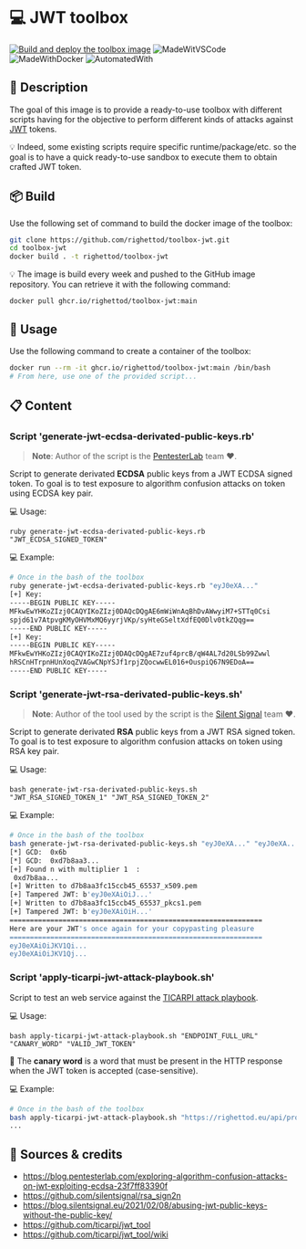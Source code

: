 # 💻 JWT toolbox

[![Build and deploy the toolbox image](https://github.com/righettod/toolbox-jwt/actions/workflows/build_docker_image.yml/badge.svg?branch=main)](https://github.com/righettod/toolbox-jwt/actions/workflows/build_docker_image.yml) ![MadeWitVSCode](https://img.shields.io/static/v1?label=Made%20with&message=VisualStudio%20Code&color=blue&?style=for-the-badge&logo=visualstudio) ![MadeWithDocker](https://img.shields.io/static/v1?label=Made%20with&message=Docker&color=blue&?style=for-the-badge&logo=docker) ![AutomatedWith](https://img.shields.io/static/v1?label=Automated%20with&message=GitHub%20Actions&color=blue&?style=for-the-badge&logo=github)

## 🎯 Description

The goal of this image is to provide a ready-to-use toolbox with different scripts having for the objective to perform different kinds of attacks against [JWT](https://jwt.io/) tokens.

💡 Indeed, some existing scripts require specific runtime/package/etc. so the goal is to have a quick ready-to-use sandbox to execute them to obtain crafted JWT token.

## 📦 Build

Use the following set of command to build the docker image of the toolbox:

```bash
git clone https://github.com/righettod/toolbox-jwt.git
cd toolbox-jwt
docker build . -t righettod/toolbox-jwt
```

💡 The image is build every week and pushed to the GitHub image repository. You can retrieve it with the following command:

`docker pull ghcr.io/righettod/toolbox-jwt:main`

## 🤔 Usage

Use the following command to create a container of the toolbox:

```bash
docker run --rm -it ghcr.io/righettod/toolbox-jwt:main /bin/bash
# From here, use one of the provided script...
```

## 📋 Content

### Script 'generate-jwt-ecdsa-derivated-public-keys.rb'

> **Note**: Author of the script is the [PentesterLab](https://blog.pentesterlab.com/exploring-algorithm-confusion-attacks-on-jwt-exploiting-ecdsa-23f7ff83390f) team ❤.

Script to generate derivated **ECDSA** public keys from a JWT ECDSA signed token. To goal is to test exposure to algorithm confusion attacks on token using ECDSA key pair.

💻 Usage:

`ruby generate-jwt-ecdsa-derivated-public-keys.rb "JWT_ECDSA_SIGNED_TOKEN"`

💻 Example:

```bash
# Once in the bash of the toolbox
ruby generate-jwt-ecdsa-derivated-public-keys.rb "eyJ0eXA..."
[+] Key:
-----BEGIN PUBLIC KEY-----
MFkwEwYHKoZIzj0CAQYIKoZIzj0DAQcDQgAE6mWiWnAqBhDvAWwyiM7+STTq0Csi
spjd61v7AtpvgKMyOHVMxMQ6yyrjVKp/syHteGSeltXdfEQ0Dlv0tkZQqg==
-----END PUBLIC KEY-----
[+] Key:
-----BEGIN PUBLIC KEY-----
MFkwEwYHKoZIzj0CAQYIKoZIzj0DAQcDQgAE7zuf4prcB/qW4AL7d20LSb99Zwwl
hRSCnHTrpnHUnXoqZVAGwCNpYSJf1rpjZQocwwEL016+OuspiQ67N9EDoA==
-----END PUBLIC KEY-----
```

### Script 'generate-jwt-rsa-derivated-public-keys.sh'

> **Note**: Author of the tool used by the script is the [Silent Signal](https://blog.silentsignal.eu/2021/02/08/abusing-jwt-public-keys-without-the-public-key/) team ❤.

Script to generate derivated **RSA** public keys from a JWT RSA signed token. To goal is to test exposure to algorithm confusion attacks on token using RSA key pair.

💻 Usage:

`bash generate-jwt-rsa-derivated-public-keys.sh "JWT_RSA_SIGNED_TOKEN_1" "JWT_RSA_SIGNED_TOKEN_2"`

💻 Example:

```bash
# Once in the bash of the toolbox
bash generate-jwt-rsa-derivated-public-keys.sh "eyJ0eXA..." "eyJ0eXA..."
[*] GCD:  0x6b
[*] GCD:  0xd7b8aa3...
[+] Found n with multiplier 1  :
 0xd7b8aa...
[+] Written to d7b8aa3fc15ccb45_65537_x509.pem
[+] Tampered JWT: b'eyJ0eXAiOiJ...'
[+] Written to d7b8aa3fc15ccb45_65537_pkcs1.pem
[+] Tampered JWT: b'eyJ0eXAiOiH...'
==============================================================
Here are your JWT's once again for your copypasting pleasure
==============================================================
eyJ0eXAiOiJKV1Qi...
eyJ0eXAiOiJKV1Qj...
```

### Script 'apply-ticarpi-jwt-attack-playbook.sh'

Script to test an web service against the [TICARPI attack playbook](https://github.com/ticarpi/jwt_tool/wiki/Attack-Methodology).

💻 Usage:

`bash apply-ticarpi-jwt-attack-playbook.sh "ENDPOINT_FULL_URL" "CANARY_WORD" "VALID_JWT_TOKEN"`

📍 The **canary word** is a word that must be present in the HTTP response when the JWT token is accepted (case-sensitive).

💻 Example:

```bash
# Once in the bash of the toolbox
bash apply-ticarpi-jwt-attack-playbook.sh "https://righettod.eu/api/profile" "righettod" "eyJ0eXA..."
...
```

## 🤝 Sources & credits

* <https://blog.pentesterlab.com/exploring-algorithm-confusion-attacks-on-jwt-exploiting-ecdsa-23f7ff83390f>
* <https://github.com/silentsignal/rsa_sign2n>
* <https://blog.silentsignal.eu/2021/02/08/abusing-jwt-public-keys-without-the-public-key/>
* <https://github.com/ticarpi/jwt_tool>
* <https://github.com/ticarpi/jwt_tool/wiki>
